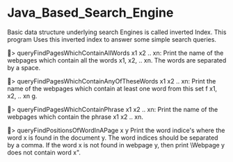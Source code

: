 # Java_Based_Search_Engine

Basic data structure underlying search Engines is called inverted Index. This program Uses this inverted index to answer some
simple search queries.



> queryFindPagesWhichContainAllWords x1 x2 .. xn: Print the name
of the webpages which contain all the words x1, x2, .. xn. The
words are separated by a space.

> queryFindPagesWhichContainAnyOfTheseWords x1 x2 .. xn: Print
the name of the webpages which contain at least one word from this
set f x1, x2, .. xn g.

> queryFindPagesWhichContainPhrase x1 x2 .. xn: Print the name
of the webpages which contain the phrase x1 x2 .. xn.

> queryFindPositionsOfWordInAPage x y Print the word indice's where
the word x is found in the document y. The word indices should be
separated by a comma. If the word x is not found in webpage y, then
print \Webpage y does not contain word x".
